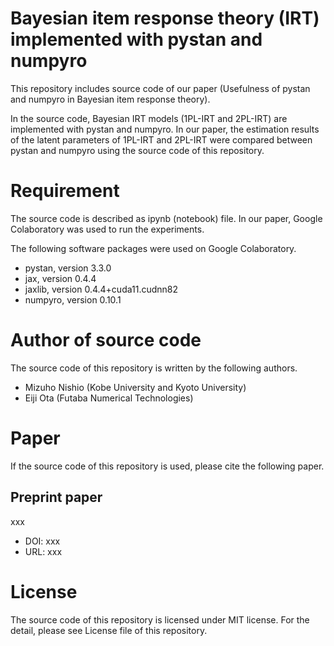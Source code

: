# Bayesian item response theory (IRT) implemented with pystan and numpyro
This repository includes source code of our paper (Usefulness of pystan and numpyro in Bayesian item response theory).

In the source code, Bayesian IRT models (1PL-IRT and 2PL-IRT) are implemented with pystan and numpyro.
In our paper, the estimation results of the latent parameters of 1PL-IRT and 2PL-IRT were compared between pystan and numpyro using the source code of this repository. 


# Requirement
The source code is described as ipynb (notebook) file. 
In our paper, Google Colaboratory was used to run the experiments. 

The following software packages were used on Google Colaboratory.

* pystan, version 3.3.0
* jax, version 0.4.4
* jaxlib, version 0.4.4+cuda11.cudnn82
* numpyro, version 0.10.1


# Author of source code
The source code of this repository is written by the following authors.

* Mizuho Nishio (Kobe University and Kyoto University)
* Eiji Ota (Futaba Numerical Technologies) 


# Paper
If the source code of this repository is used, please cite the following paper.

## Preprint paper
xxx

* DOI: xxx 
* URL: xxx 


# License
The source code of this repository is licensed under MIT license. For the detail, please see License file of this repository.

